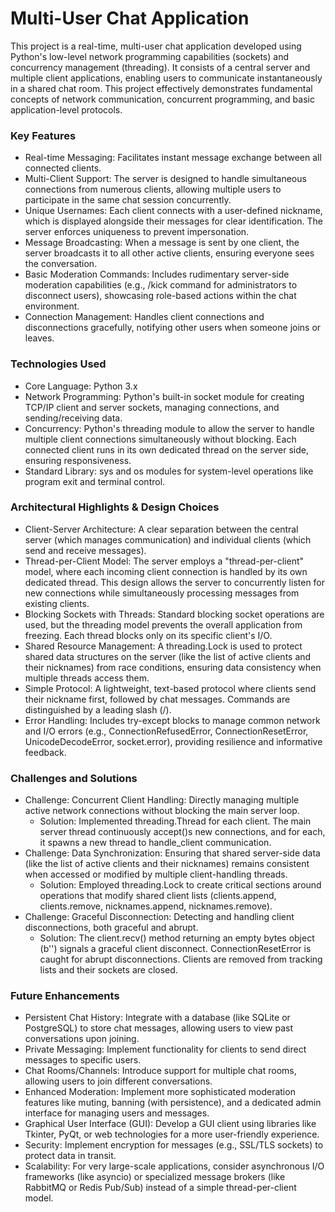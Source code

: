 # Multi-User Chat Application
This project is a real-time, multi-user chat application developed using Python's low-level network programming capabilities (sockets) and concurrency management (threading). It consists of a central server and multiple client applications, enabling users to communicate instantaneously in a shared chat room. This project effectively demonstrates fundamental concepts of network communication, concurrent programming, and basic application-level protocols.
### Key Features
*	Real-time Messaging: Facilitates instant message exchange between all connected clients.
*	Multi-Client Support: The server is designed to handle simultaneous connections from numerous clients, allowing multiple users to participate in the same chat session concurrently.
*	Unique Usernames: Each client connects with a user-defined nickname, which is displayed alongside their messages for clear identification. The server enforces uniqueness to prevent impersonation.
*	Message Broadcasting: When a message is sent by one client, the server broadcasts it to all other active clients, ensuring everyone sees the conversation.
*	Basic Moderation Commands: Includes rudimentary server-side moderation capabilities (e.g., /kick command for administrators to disconnect users), showcasing role-based actions within the chat environment.
*	Connection Management: Handles client connections and disconnections gracefully, notifying other users when someone joins or leaves.
### Technologies Used
*	Core Language: Python 3.x
*	Network Programming: Python's built-in socket module for creating TCP/IP client and server sockets, managing connections, and sending/receiving data.
*	Concurrency: Python's threading module to allow the server to handle multiple client connections simultaneously without blocking. Each connected client runs in its own dedicated thread on the server side, ensuring responsiveness.
*	Standard Library: sys and os modules for system-level operations like program exit and terminal control.
### Architectural Highlights & Design Choices
*	Client-Server Architecture: A clear separation between the central server (which manages communication) and individual clients (which send and receive messages).
*	Thread-per-Client Model: The server employs a "thread-per-client" model, where each incoming client connection is handled by its own dedicated thread. This design allows the server to concurrently listen for new connections while simultaneously processing messages from existing clients.
*	Blocking Sockets with Threads: Standard blocking socket operations are used, but the threading model prevents the overall application from freezing. Each thread blocks only on its specific client's I/O.
*	Shared Resource Management: A threading.Lock is used to protect shared data structures on the server (like the list of active clients and their nicknames) from race conditions, ensuring data consistency when multiple threads access them.
*	Simple Protocol: A lightweight, text-based protocol where clients send their nickname first, followed by chat messages. Commands are distinguished by a leading slash (/).
*	Error Handling: Includes try-except blocks to manage common network and I/O errors (e.g., ConnectionRefusedError, ConnectionResetError, UnicodeDecodeError, socket.error), providing resilience and informative feedback.
### Challenges and Solutions
*	Challenge: Concurrent Client Handling: Directly managing multiple active network connections without blocking the main server loop.
    -	Solution: Implemented threading.Thread for each client. The main server thread continuously accept()s new connections, and for each, it spawns a new thread to handle_client communication.
*	Challenge: Data Synchronization: Ensuring that shared server-side data (like the list of active clients and their nicknames) remains consistent when accessed or modified by multiple client-handling threads.
    -	Solution: Employed threading.Lock to create critical sections around operations that modify shared client lists (clients.append, clients.remove, nicknames.append, nicknames.remove).
*	Challenge: Graceful Disconnection: Detecting and handling client disconnections, both graceful and abrupt.
    -	Solution: The client.recv() method returning an empty bytes object (b'') signals a graceful client disconnect. ConnectionResetError is caught for abrupt disconnections. Clients are removed from tracking lists and their sockets are closed.
### Future Enhancements
*	Persistent Chat History: Integrate with a database (like SQLite or PostgreSQL) to store chat messages, allowing users to view past conversations upon joining.
*	Private Messaging: Implement functionality for clients to send direct messages to specific users.
*	Chat Rooms/Channels: Introduce support for multiple chat rooms, allowing users to join different conversations.
*	Enhanced Moderation: Implement more sophisticated moderation features like muting, banning (with persistence), and a dedicated admin interface for managing users and messages.
*	Graphical User Interface (GUI): Develop a GUI client using libraries like Tkinter, PyQt, or web technologies for a more user-friendly experience.
*	Security: Implement encryption for messages (e.g., SSL/TLS sockets) to protect data in transit.
*	Scalability: For very large-scale applications, consider asynchronous I/O frameworks (like asyncio) or specialized message brokers (like RabbitMQ or Redis Pub/Sub) instead of a simple thread-per-client model.
